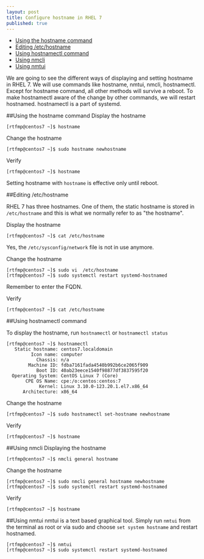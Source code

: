 ```yaml
---
layout: post
title: Configure hostname in RHEL 7
published: true
---
```

- [Using the hostname command](#hostname)
- [Editing  /etc/hostname](#etc_hostname)
- [Using hostnamectl command](#hostnamectl)
- [Using nmcli](#nmcli)
- [Using nmtui](#nmtui)

We are going to see the different ways of displaying and setting hostname in RHEL 7. We will use commands like hostname, nmtui, nmcli, hostnamectl. Except for hostname command, all other methods will survive a reboot. To make hostnamectl aware of the change by other commands, we will restart hostnamed. hostnamectl is a part of systemd.  

##Using the hostname command<a id="hostname"></a>
Display the hostname

    [rtfmp@centos7 ~]$ hostname

Change the hostname

    [rtfmp@centos7 ~]$ sudo hostname newhostname

Verify

    [rtfmp@centos7 ~]$ hostname
    
Setting hostname with `hostname` is effective only until reboot.

##Editing  /etc/hostname<a id="etc_hostname"></a>

RHEL 7 has three hostnames. One of them, the static hostname is stored in  `/etc/hostname` and this is what we normally refer to as "the hostname". 

Display the hostname

    [rtfmp@centos7 ~]$ cat /etc/hostname

Yes, the `/etc/sysconfig/network` file is not in use anymore.

Change the hostname

    [rtfmp@centos7 ~]$ sudo vi  /etc/hostname
    [rtfmp@centos7 ~]$ sudo systemctl restart systemd-hostnamed
    
Remember to enter the FQDN.

Verify

    [rtfmp@centos7 ~]$ cat /etc/hostname
    
##Using hostnamectl command<a id="hostnamectl"></a>

To display the hostname, run `hostnamectl` or `hostnamectl status`

    [rtfmp@centos7 ~]$ hostnamectl
       Static hostname: centos7.localdomain
             Icon name: computer
               Chassis: n/a
            Machine ID: fdba7161fada4540b992b6ce2065f909
               Boot ID: 40ab23eece1540f98877df3837595f20
      Operating System: CentOS Linux 7 (Core)
           CPE OS Name: cpe:/o:centos:centos:7
                Kernel: Linux 3.10.0-123.20.1.el7.x86_64
          Architecture: x86_64


Change the hostname 

    [rtfmp@centos7 ~]$ sudo hostnamectl set-hostname newhostname

Verify

    [rtfmp@centos7 ~]$ hostname

##Using nmcli<a id="nmcli"></a>
Displaying the hostname

    [rtfmp@centos7 ~]$ nmcli general hostname

Change the hostname

    [rtfmp@centos7 ~]$ sudo nmcli general hostname newhostname
    [rtfmp@centos7 ~]$ sudo systemctl restart systemd-hostnamed

Verify

    [rtfmp@centos7 ~]$ hostname

##Using nmtui<a id="nmtui"></a>
nmtui is a text based graphical tool. Simply run `nmtui` from the terminal as root or via sudo and choose `set system hostname` and restart hostnamed.

    [rtfmp@centos7 ~]$ nmtui
    [rtfmp@centos7 ~]$ sudo systemctl restart systemd-hostnamed
